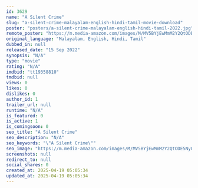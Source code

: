 ```yaml
---
id: 3629
name: "A Silent Crime"
slug: "a-silent-crime-malayalam-english-hindi-tamil-movie-download"
poster: "posters/a-silent-crime-malayalam-english-hindi-tamil-2022.jpg"
remote_poster: "https://m.media-amazon.com/images/M/MV5BYjEwMmM2Y2QtODE5Ny00OTJhLWIzOWQtMDhjZDNhZDRhOThmXkEyXkFqcGdeQXVyMTQyMzY3MDM1._V1_SX300.jpg"
original_language: "Malayalam, English, Hindi, Tamil"
dubbed_in: null
released_date: "15 Sep 2022"
synopsis: "N/A"
type: "movie"
rating: "N/A"
imdbid: "tt19358810"
tmdbid: null
views: 0
likes: 0
dislikes: 0
author_id: 1
trailer_url: null
runtime: "N/A"
is_featured: 0
is_active: 1
is_comingsoon: 0
seo_title: "A Silent Crime"
seo_description: "N/A"
seo_keywords: "\"A Silent Crime\""
seo_image: "https://m.media-amazon.com/images/M/MV5BYjEwMmM2Y2QtODE5Ny00OTJhLWIzOWQtMDhjZDNhZDRhOThmXkEyXkFqcGdeQXVyMTQyMzY3MDM1._V1_SX300.jpg"
screenshots: null
redirect_to: null
social_shares: 0
created_at: 2025-04-19 05:05:34
updated_at: 2025-04-19 05:05:34
---
```


